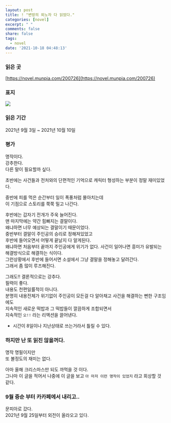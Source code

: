 ```yaml
---
layout: post
title: ! "변방의 외노자 다 읽었다."
categories: [novel]
excerpt: " "
comments: false
share: false
tags:
  - novel
date: '2021-10-18 04:48:13'
---
```


### 읽은 곳
[https://novel.munpia.com/200726](https://novel.munpia.com/200726)

### 표지
![](https://cdn1.munpia.com/files/attach/2020/0623/001/c2lj3s1Xd9Bw0d4A.jpg)

### 읽은 기간
2021년 9월 3일 ~ 2021년 10월 10일

### 평가
명작이다.  
강추한다.  
다른 말이 필요할까 싶다.

초반에는 사건들과 전처와의 단편적인 기억으로 캐릭터 형성하는 부분이 정말 재미있었다.

중반에 피를 먹은 순간부터 일이 폭풍처럼 몰아치는데  
이 기점으로 스토리를 쭉쭉 밀고 나간다.

후반에는 갑자기 전개가 주욱 늘어진다.  
맨 마지막에는 약간 힘빠지는 결말이다.  
왜냐하면 너무 예상되는 결말이기 때문이었다.  
중반부터 결말이 주인공의 승리로 정해져있었고  
후반에 들어오면서 어떻게 끝날지 다 알게된다.  
왜냐하면 처음부터 끝까지 주인공에게 위기가 없다. 사건이 일어나면 흥미가 유발되는 해결방식으로 해결하는 식이다.  
그런상황에서 후반에 들어서면 소설에서 그냥 결말을 정해놓고 달려간다.  
그래서 좀 많이 루즈해진다.


그래도!! 결론적으로는 강추다.  
필력이 좋다.  
내용도 천편일률적이 아니다.  
분명히 내용전체가 위기없이 주인공이 모든걸 다 알아채고 사건을 해결하는 뻔한 구조임에도  
지속적인 새로운 떡밥과 그 떡밥들이 깔끔하게 조합되면서  
지속적인 `오!!` 라는 리액션을 끌어낸다.

* 시간이 8일이나 지난상태로 쓰는거라서 틀릴 수 있다.

### 하지만 난 또 읽진 않을꺼다.
명작 명필이지만  
또 볼정도의 재미는 없다.

아마 올해 크리스마스만 되도 까먹을 것 이다.  
그나마 이 글을 적어서 나중에 이 글을 보고 `아 마저 이런 명작이 있었지` 라고 회상할 것 같다.


### 9월 중순 부터 카카페에서 내리고..
문피아로 갔다.  
2021년 9월 25일부터 외전이 올라오고 있다.
